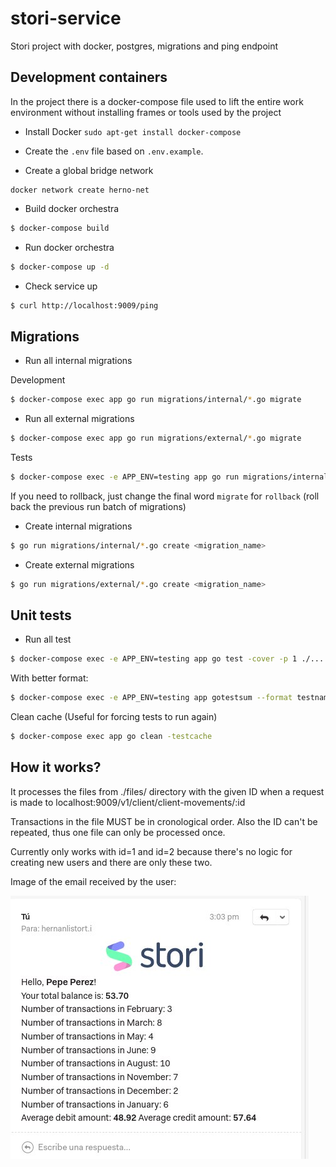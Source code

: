 # stori-service

Stori project with docker, postgres, migrations and ping endpoint

## Development containers

In the project there is a docker-compose file used to lift the entire work environment without installing frames or tools used by the project

-   Install Docker `sudo apt-get install docker-compose`

-   Create the `.env` file based on `.env.example`.

-   Create a global bridge network

```
docker network create herno-net
```

-   Build docker orchestra

```bash
$ docker-compose build
```

-   Run docker orchestra

```bash
$ docker-compose up -d
```

-   Check service up

```bash
$ curl http://localhost:9009/ping
```

## Migrations

-   Run all internal migrations

Development

```bash
$ docker-compose exec app go run migrations/internal/*.go migrate
```

-   Run all external migrations

```bash
$ docker-compose exec app go run migrations/external/*.go migrate
```

Tests

```bash
$ docker-compose exec -e APP_ENV=testing app go run migrations/internal/*.go migrate
```

If you need to rollback, just change the final word `migrate` for `rollback` (roll back the previous run batch of migrations)

-   Create internal migrations

```bash
$ go run migrations/internal/*.go create <migration_name>
```

-   Create external migrations

```bash
$ go run migrations/external/*.go create <migration_name>
```

## Unit tests

-   Run all test

```bash
$ docker-compose exec -e APP_ENV=testing app go test -cover -p 1 ./...
```

With better format:

```bash
$ docker-compose exec -e APP_ENV=testing app gotestsum --format testname -- ./... -p 1 -count 1 -cover -coverprofile cover.out
```

Clean cache (Useful for forcing tests to run again)

```bash
$ docker-compose exec app go clean -testcache
```

## How it works?
It processes the files from ./files/ directory with the given ID when a request is made to
localhost:9009/v1/client/client-movements/:id

Transactions in the file MUST be in cronological order. Also the ID can't be repeated, thus one file can only be processed once.

Currently only works with id=1 and id=2 because there's no logic for creating new users and there are only these two.

Image of the email received by the user:

![email](./imgs/email.jpg)